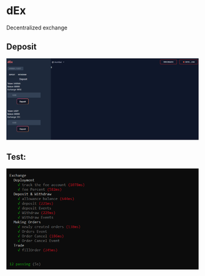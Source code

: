 # dEx
Decentralized exchange



## Deposit
<img src="./assets/deposit.PNG" />


## Test:
<img src="./assets/test.PNG" />
